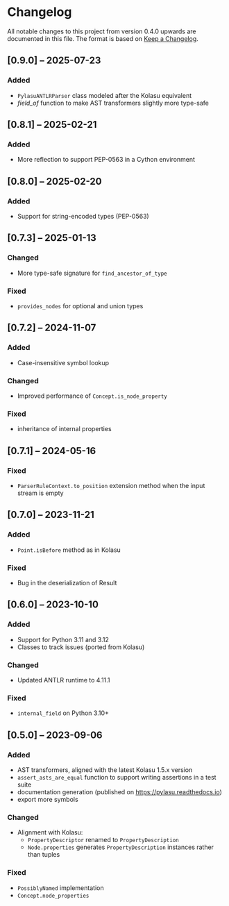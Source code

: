 # Changelog
All notable changes to this project from version 0.4.0 upwards are documented in this file.
The format is based on [Keep a Changelog](https://keepachangelog.com/en/1.0.0/).

## [0.9.0] – 2025-07-23

### Added
- `PylasuANTLRParser` class modeled after the Kolasu equivalent
- _field_of_ function to make AST transformers slightly more type-safe

## [0.8.1] – 2025-02-21

### Added
- More reflection to support PEP-0563 in a Cython environment

## [0.8.0] – 2025-02-20

### Added
- Support for string-encoded types (PEP-0563)

## [0.7.3] – 2025-01-13

### Changed
- More type-safe signature for `find_ancestor_of_type`

### Fixed
- `provides_nodes` for optional and union types

## [0.7.2] – 2024-11-07

### Added
- Case-insensitive symbol lookup

### Changed
- Improved performance of `Concept.is_node_property` 

### Fixed
- inheritance of internal properties

## [0.7.1] – 2024-05-16

### Fixed
- `ParserRuleContext.to_position` extension method when the input stream is empty

## [0.7.0] – 2023-11-21

### Added
- `Point.isBefore` method as in Kolasu

### Fixed
- Bug in the deserialization of Result

## [0.6.0] – 2023-10-10

### Added
- Support for Python 3.11 and 3.12
- Classes to track issues (ported from Kolasu)

### Changed
- Updated ANTLR runtime to 4.11.1

### Fixed
- `internal_field` on Python 3.10+

## [0.5.0] – 2023-09-06

### Added
- AST transformers, aligned with the latest Kolasu 1.5.x version
- `assert_asts_are_equal` function to support writing assertions in a test suite
- documentation generation (published on https://pylasu.readthedocs.io)
- export more symbols

### Changed
- Alignment with Kolasu:
  - `PropertyDescriptor` renamed to `PropertyDescription` 
  - `Node.properties` generates `PropertyDescription` instances rather than tuples

### Fixed
- `PossiblyNamed` implementation
- `Concept.node_properties`
